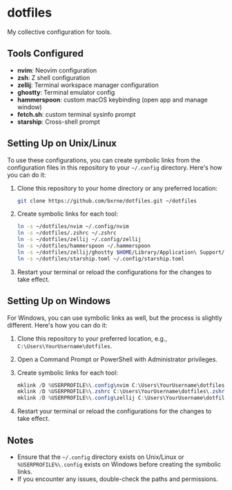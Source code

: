 # dotfiles

My collective configuration for tools.

## Tools Configured

- **nvim**: Neovim configuration
- **zsh**: Z shell configuration
- **zellij**: Terminal workspace manager configuration
- **ghostty**: Terminal emulator config 
- **hammerspoon**: custom macOS keybinding (open app and manage window)
- **fetch.sh**: custom terminal sysinfo prompt
- **starship**: Cross-shell prompt

## Setting Up on Unix/Linux

To use these configurations, you can create symbolic links from the configuration files in this repository to your `~/.config` directory. Here's how you can do it:

1. Clone this repository to your home directory or any preferred location:
   ```bash
   git clone https://github.com/bxrne/dotfiles.git ~/dotfiles
   ```

2. Create symbolic links for each tool:

   ```bash
   ln -s ~/dotfiles/nvim ~/.config/nvim
   ln -s ~/dotfiles/.zshrc ~/.zshrc
   ln -s ~/dotfiles/zellij ~/.config/zellij
   ln -s ~/dotfiles/hammerspoon ~/.hammerspoon
   ln -s ~/dotfiles/zellij/ghostty $HOME/Library/Application\ Support/com.mitchellh.ghostty/config # Use XDG home on non-macOS systems
   ln -s ~/dotfiles/starship.toml ~/.config/starship.toml
   ```

3. Restart your terminal or reload the configurations for the changes to take effect.

## Setting Up on Windows

For Windows, you can use symbolic links as well, but the process is slightly different. Here's how you can do it:

1. Clone this repository to your preferred location, e.g., `C:\Users\YourUsername\dotfiles`.

2. Open a Command Prompt or PowerShell with Administrator privileges.

3. Create symbolic links for each tool:
   ```powershell
   mklink /D %USERPROFILE%\.config\nvim C:\Users\YourUsername\dotfiles\nvim
   mklink /D %USERPROFILE%\.zshrc C:\Users\YourUsername\dotfiles\.zshrc
   mklink /D %USERPROFILE%\.config\zellij C:\Users\YourUsername\dotfiles\zellij
   ```

4. Restart your terminal or reload the configurations for the changes to take effect.

## Notes

- Ensure that the `~/.config` directory exists on Unix/Linux or `%USERPROFILE%\.config` exists on Windows before creating the symbolic links.
- If you encounter any issues, double-check the paths and permissions.


